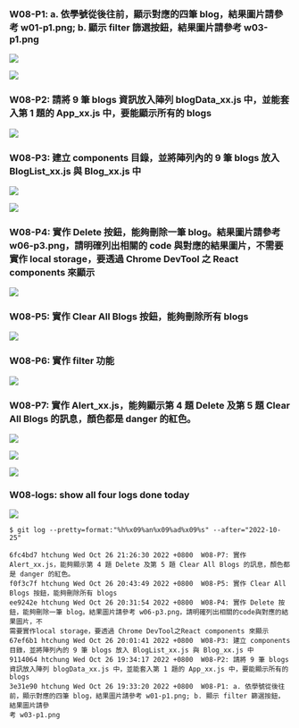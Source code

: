 ### W08-P1: a. 依學號從後往前，顯示對應的四筆 blog，結果圖片請參考 w01-p1.png; b. 顯示 filter 篩選按鈕，結果圖片請參考 w03-p1.png

![](w08-p1a.png)

![](w08-p11.png)

### W08-P2: 請將 9 筆 blogs 資訊放入陣列 blogData_xx.js 中，並能套入第 1 題的 App_xx.js 中，要能顯示所有的 blogs

![](w08-p2.png)

### W08-P3: 建立 components 目錄，並將陣列內的 9 筆 blogs 放入 BlogList_xx.js 與 Blog_xx.js 中

![](w08-p3-1.png)

![](w08-p3-2.png)

### W08-P4: 實作 Delete 按鈕，能夠刪除一筆 blog。結果圖片請參考 w06-p3.png，請明確列出相關的 code 與對應的結果圖片，不需要實作 local storage，要透過 Chrome DevTool 之 React components 來顯示

![](w08-p4.png)

### W08-P5: 實作 Clear All Blogs 按鈕，能夠刪除所有 blogs

![](w08-p5.png)

### W08-P6: 實作 filter 功能

![](w08-p6.png)

### W08-P7: 實作 Alert_xx.js，能夠顯示第 4 題 Delete 及第 5 題 Clear All Blogs 的訊息，顏色都是 danger 的紅色。

![](w08-p7-1.png)

![](w08-p7-2.png)

![](w08-p7-3.png)

### W08-logs: show all four logs done today

![](w08-logs.png)

```
$ git log --pretty=format:"%h%x09%an%x09%ad%x09%s" --after="2022-10-25"

6fc4bd7 htchung Wed Oct 26 21:26:30 2022 +0800  W08-P7: 實作 Alert_xx.js，能夠顯示第 4 題 Delete 及第 5 題 Clear All Blogs 的訊息，顏色都是 danger 的紅色。
f0f3c7f htchung Wed Oct 26 20:43:49 2022 +0800  W08-P5: 實作 Clear All Blogs 按鈕，能夠刪除所有 blogs
ee9242e htchung Wed Oct 26 20:31:54 2022 +0800  W08-P4: 實作 Delete 按鈕，能夠刪除一筆 blog。結果圖片請參考 w06-p3.png，請明確列出相關的code與對應的結果圖片，不
需要實作local storage，要透過 Chrome DevTool之React components 來顯示
67ef6b1 htchung Wed Oct 26 20:01:41 2022 +0800  W08-P3: 建立 components 目錄，並將陣列內的 9 筆 blogs 放入 BlogList_xx.js 與 Blog_xx.js 中
9114064 htchung Wed Oct 26 19:34:17 2022 +0800  W08-P2: 請將 9 筆 blogs 資訊放入陣列 blogData_xx.js 中，並能套入第 1 題的 App_xx.js 中，要能顯示所有的 blogs
3e31e90 htchung Wed Oct 26 19:33:20 2022 +0800  W08-P1: a. 依學號從後往前，顯示對應的四筆 blog，結果圖片請參考 w01-p1.png; b. 顯示 filter 篩選按鈕，結果圖片請參
考 w03-p1.png

```
